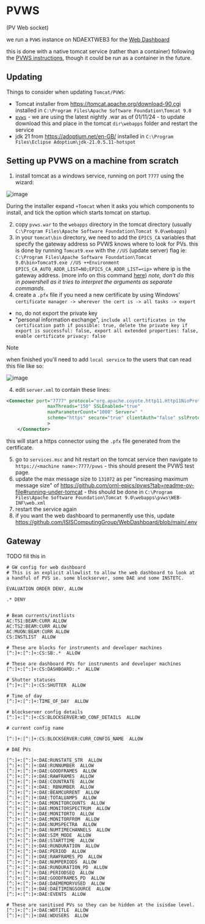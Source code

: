 # PVWS
(PV Web socket)

we run a `PVWS` instance on NDAEXTWEB3 for the [Web Dashboard](https://github.com/ISISComputingGroup/WebDashboard)

this is done with a native tomcat service (rather than a container) following the [PVWS instructions](https://github.com/ornl-epics/pvws?tab=readme-ov-file#running-under-tomcat), though it could be run as a container in the future. 

## Updating
Things to consider when updating `Tomcat/PVWS`:
- Tomcat installer from https://tomcat.apache.org/download-90.cgi installed in `C:\Program Files\Apache Software Foundation\Tomcat 9.0` 
- [`pvws`](https://github.com/ornl-epics/pvws) - we are using the latest nightly .war as of 01/11/24 - to update download this and place in the tomcat `dir\webapps` folder and restart the service
- jdk 21 from https://adoptium.net/en-GB/ installed in `C:\Program Files\Eclipse Adoptium\jdk-21.0.5.11-hotspot`

## Setting up PVWS on a machine from scratch
1) install tomcat as a windows service, running on port `7777` using the wizard: 

![image](https://github.com/user-attachments/assets/edb64e77-c54b-470f-838e-f829b8089786)

During the installer expand `+Tomcat` when it asks you which components to install, and tick the option which starts tomcat on startup.

2) copy `pvws.war` to the `webapps` directory in the tomcat directory (usually `C:\Program Files\Apache Software Foundation\Tomcat 9.0\webapps`)
3) in your `tomcat\bin` directory, we need to add the `EPICS_CA` variables that specify the gateway address so PVWS knows where to look for PVs. this is done by running `Tomcat9.exe` with the `//US` (update server) flag ie: 
 `C:\Program Files\Apache Software Foundation\Tomcat 9.0\bin>Tomcat9.exe //US ++Environment EPICS_CA_AUTO_ADDR_LIST=NO;EPICS_CA_ADDR_LIST=<ip>` where ip is the gateway address. (more info on this command [here](https://tomcat.apache.org/tomcat-9.0-doc/windows-service-howto.html)) _note, don't do this in powershell as it tries to interpret the arguments as separate commands._ 
3) create a `.pfx` file if you need a new certificate by using Windows' `certificate manager -> wherever the cert is -> all tasks -> export`
  -  no, do not export the private key
  - "personal information exchange", `include all certificates in the certification path if possible: true, delete the private key if export is successful: false, export all extended properties: false, enable certificate privacy: false`

> [!NOTE]  
> when finished you'll need to add `local service` to the users that can read this file like so: 
>
> ![image](https://github.com/user-attachments/assets/1d040def-06fe-4e0d-b6cd-126a27797658)

4) edit `server.xml` to contain these lines: 

```xml
<Connector port="7777" protocol="org.apache.coyote.http11.Http11NioProtocol"
               maxThreads="150" SSLEnabled="true"
               maxParameterCount="1000" Server=" " 
			   scheme="https" secure="true" clientAuth="false" sslProtocol="TLS" keystoreFile="file:///C:/PROGRA~1/APACHE~1/TOMCAT~1.0/dataweb.pfx" keystoreType="PKCS12" keystorePass="<keeper:.pfx keystore password for PVWS tomcat instance on NDAEXTWEB3>"
               >
    </Connector>
```

this will start a https connector using the `.pfx` file generated from the certificate. 

5) go to `services.msc` and hit restart on the tomcat service then navigate to `https://<machine name>:7777/pvws` - this should present the PVWS test page. 
6) update the max message size to `131072` as per "increasing maximum message size" of https://github.com/ornl-epics/pvws?tab=readme-ov-file#running-under-tomcat - this should be done in `C:\Program Files\Apache Software Foundation\Tomcat 9.0\webapps\pvws\WEB-INF\web.xml`
7) restart the service again
6) if you want the web dashboard to permanently use this, update https://github.com/ISISComputingGroup/WebDashboard/blob/main/.env

## Gateway

TODO fill this in 

```
# GW config for web dashboard
# This is an explicit allowlist to allow the web dashboard to look at a handful of PVS ie. some blockserver, some DAE and some INSTETC. 

EVALUATION ORDER DENY, ALLOW

.* DENY


# Beam currents/instlists
AC:TS1:BEAM:CURR ALLOW
AC:TS2:BEAM:CURR ALLOW
AC:MUON:BEAM:CURR ALLOW
CS:INSTLIST  ALLOW 

# These are blocks for instruments and developer machines
[^:]+:[^:]+:CS:SB:.*  ALLOW 

# These are dashboard PVs for instruments and developer machines
[^:]+:[^:]+:CS:DASHBOARD:.*  ALLOW 

# Shutter statuses
[^:]+:[^:]+:CS:SHUTTER  ALLOW 

# Time of day
[^:]+:[^:]+:TIME_OF_DAY  ALLOW 

# blockserver config details
[^:]+:[^:]+:CS:BLOCKSERVER:WD_CONF_DETAILS  ALLOW 

# current config name

[^:]+:[^:]+:CS:BLOCKSERVER:CURR_CONFIG_NAME  ALLOW 

# DAE PVs

[^:]+:[^:]+:DAE:RUNSTATE_STR  ALLOW 
[^:]+:[^:]+:DAE:RUNNUMBER  ALLOW 
[^:]+:[^:]+:DAE:GOODFRAMES  ALLOW 
[^:]+:[^:]+:DAE:RAWFRAMES  ALLOW 
[^:]+:[^:]+:DAE:COUNTRATE  ALLOW 
[^:]+:[^:]+:DAE:_RBNUMBER  ALLOW 
[^:]+:[^:]+:DAE:BEAMCURRENT  ALLOW 
[^:]+:[^:]+:DAE:TOTALUAMPS  ALLOW 
[^:]+:[^:]+:DAE:MONITORCOUNTS  ALLOW 
[^:]+:[^:]+:DAE:MONITORSPECTRUM  ALLOW 
[^:]+:[^:]+:DAE:MONITORTO  ALLOW 
[^:]+:[^:]+:DAE:MONITORFROM  ALLOW 
[^:]+:[^:]+:DAE:NUMSPECTRA  ALLOW 
[^:]+:[^:]+:DAE:NUMTIMECHANNELS  ALLOW 
[^:]+:[^:]+:DAE:SIM_MODE  ALLOW 
[^:]+:[^:]+:DAE:STARTTIME  ALLOW 
[^:]+:[^:]+:DAE:RUNDURATION  ALLOW 
[^:]+:[^:]+:DAE:PERIOD  ALLOW 
[^:]+:[^:]+:DAE:RAWFRAMES_PD  ALLOW 
[^:]+:[^:]+:DAE:NUMPERIODS  ALLOW 
[^:]+:[^:]+:DAE:RUNDURATION_PD  ALLOW 
[^:]+:[^:]+:DAE:PERIODSEQ  ALLOW 
[^:]+:[^:]+:DAE:GOODFRAMES_PD  ALLOW 
[^:]+:[^:]+:DAE:DAEMEMORYUSED  ALLOW 
[^:]+:[^:]+:DAE:DAETIMINGSOURCE  ALLOW 
[^:]+:[^:]+:DAE:EVENTS  ALLOW 

# These are sanitised PVs so they can be hidden at the isisdae level.
[^:]+:[^:]+:DAE:WDTITLE  ALLOW 
[^:]+:[^:]+:DAE:WDUSERS  ALLOW 
```

